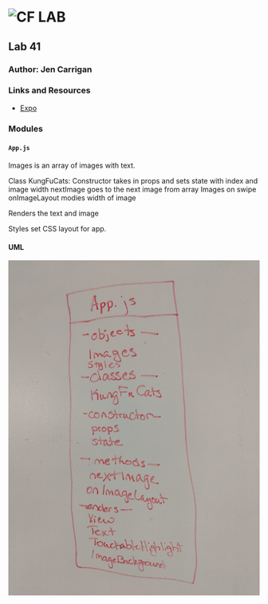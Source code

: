 ![CF](http://i.imgur.com/7v5ASc8.png) LAB
=================================================

## Lab 41

### Author: Jen Carrigan

### Links and Resources
* [Expo](https://snack.expo.io/@jencarrigan/surprised-popsicle)

### Modules
#### `App.js`
Images is an array of images with text.

Class KungFuCats:
Constructor takes in props and sets state with index and image width
nextImage goes to the next image from array Images on swipe
onImageLayout modies width of image

Renders the text and image

Styles set CSS layout for app.

#### UML
![UML](https://raw.githubusercontent.com/JenCarrigan/data-structures-and-algorithms/master/%3Aassets/lab-41-UML.jpg)
